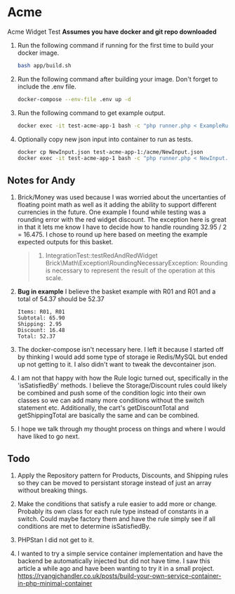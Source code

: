 # Acme

Acme Widget Test
**Assumes you have docker and git repo downloaded**

1. Run the following command if running for the first time to build your docker image.

    ```bash
    bash app/build.sh
    ```

2. Run the following command after building your image. Don't forget to include the .env file.

    ```bash
    docker-compose --env-file .env up -d
    ```

3. Run the following command to get example output.

    ```bash
    docker exec -it test-acme-app-1 bash -c "php runner.php < ExampleRunnerInput.json"
    ```

4. Optionally copy new json input into container to run as tests.

    ```bash
    docker cp NewInput.json test-acme-app-1:/acme/NewInput.json
    docker exec -it test-acme-app-1 bash -c "php runner.php < NewInput.json"
    ```

## Notes for Andy

1. Brick/Money was used because I was worried about the uncertanties of floating point math as well as it adding the ability to support different currencies in the future. One example I found while testing was a rounding error with the red widget discount. The exception here is great in that it lets me know I have to decide how to handle rounding 32.95 / 2 = 16.475. I chose to round up here based on meeting the example expected outputs for this basket.
    > 1) IntegrationTest::testRedAndRedWidget Brick\Math\Exception\RoundingNecessaryException: Rounding is necessary to represent the result of the operation at this scale.

2. **Bug in example** I believe the basket example with R01 and R01 and a total of 54.37 should be 52.37

    ```text
    Items: R01, R01
    Subtotal: 65.90
    Shipping: 2.95
    Discount: 16.48
    Total: 52.37
    ```

3. The docker-compose isn't necessary here. I left it because I started off by thinking I would add some type of storage ie Redis/MySQL but ended up not getting to it. I also didn't want to tweak the devcontainer json.

4. I am not that happy with how the Rule logic turned out, specifically in the 'isSatisfiedBy' methods. I believe the Storage/Discount rules could likely be combined and push some of the condition logic into their own classes so we can add many more conditions without the switch statement etc. Additionally, the cart's getDiscountTotal and getShippingTotal are basically the same and can be combined.

5. I hope we talk through my thought process on things and where I would have liked to go next.

## Todo

1. Apply the Repository pattern for Products, Discounts, and Shipping rules so they can be moved to persistant storage instead of just an array without breaking things.

2. Make the conditions that satisfy a rule easier to add more or change. Probably its own class for each rule type instead of constants in a switch. Could maybe factory them and have the rule simply see if all conditions are met to determine isSatisfiedBy.

3. PHPStan I did not get to it.

4. I wanted to try a simple service container implementation and have the backend be automatically injected but did not have time. I saw this article a while ago and have been wanting to try it in a small project. <https://ryangjchandler.co.uk/posts/build-your-own-service-container-in-php-minimal-container>
